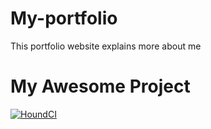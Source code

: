 # My-portfolio
This portfolio website explains more about me

# My Awesome Project

[![HoundCI](https://img.shields.io/badge/reviewed%20by-Hound-brightpurple.svg)](https://houndci.com)


